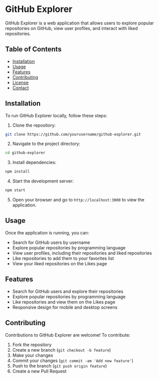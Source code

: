 # GitHub Explorer

GitHub Explorer is a web application that allows users to explore popular repositories on GitHub, view user profiles, and interact with liked repositories.

## Table of Contents

- [Installation](#installation)
- [Usage](#usage)
- [Features](#features)
- [Contributing](#contributing)
- [License](#license)
- [Contact](#contact)

## Installation

To run GitHub Explorer locally, follow these steps:

1. Clone the repository:

```bash
git clone https://github.com/yourusername/github-explorer.git
```

2. Navigate to the project directory:

```bash
cd github-explorer
```

3. Install dependencies:

```bash
npm install
```

4. Start the development server:

```bash
npm start
```

5. Open your browser and go to `http://localhost:3000` to view the application.

## Usage

Once the application is running, you can:

- Search for GitHub users by username
- Explore popular repositories by programming language
- View user profiles, including their repositories and liked repositories
- Like repositories to add them to your favorites list
- View your liked repositories on the Likes page

## Features

- Search for GitHub users and explore their repositories
- Explore popular repositories by programming language
- Like repositories and view them on the Likes page
- Responsive design for mobile and desktop screens

## Contributing

Contributions to GitHub Explorer are welcome! To contribute:

1. Fork the repository
2. Create a new branch (`git checkout -b feature`)
3. Make your changes
4. Commit your changes (`git commit -am 'Add new feature'`)
5. Push to the branch (`git push origin feature`)
6. Create a new Pull Request
